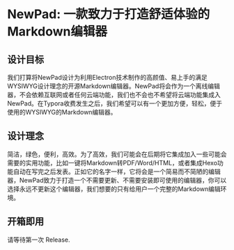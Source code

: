 # NewPad: 一款致力于打造舒适体验的Markdown编辑器

## 设计目标

我们打算将NewPad设计为利用Electron技术制作的高颜值、易上手的满足WYSIWYG设计理念的开源Markdown编辑器。NewPad将会作为一个离线编辑器，不会依赖互联网或者任何云端功能，我们也不会也不希望将云端功能集成入NewPad。在Typora收费发生之后，我们希望可以有一个更加方便，轻松，便于使用的WYSIWYG的Markdown编辑器。

## 设计理念

简洁，绿色，便利，高效。为了高效，我们可能会在后期将它集成加入一些可能会需要的实用功能，比如一键将Markdown转PDF/Word/HTML，或者集成Hexo功能自动在写完之后发表。正如它的名字一样，它将会是一个简易而不简陋的编辑器，NewPad致力于打造一个不需要更新、不需要安装即可使用的编辑器，你可以选择永远不更新这个编辑器，我们想要的只有给用户一个完整的Markdown编辑环境。

## 开箱即用

请等待第一次 Release.

